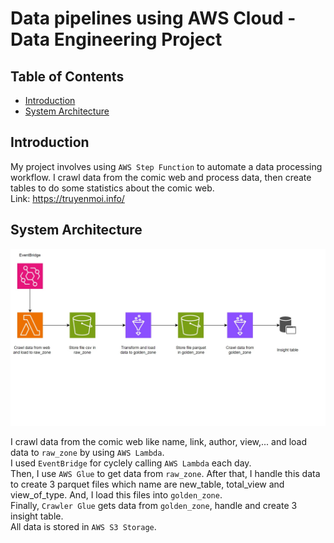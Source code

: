 # Data pipelines using AWS Cloud - Data Engineering Project

## Table of Contents

- [Introduction](#introduction)
- [System Architecture](#system-architecture)

## Introduction

My project involves using `AWS Step Function` to automate a data processing workflow. I crawl data from the comic web and process data, then create tables to do some statistics about the comic web. <br>
Link: https://truyenmoi.info/

## System Architecture

<img src="img/workflow.jpg" width="800">

I crawl data from the comic web like name, link, author, view,... and load data to `raw_zone` by using `AWS Lambda`. <br>
I used `EventBridge` for cyclely calling `AWS Lambda` each day. <br>
Then, I use `AWS Glue` to get data from `raw_zone`. After that, I handle this data to create 3 parquet files which name are new_table, total_view and view_of_type. And, I load this files into `golden_zone`. <br>
Finally, `Crawler Glue` gets data from `golden_zone`, handle and create 3 insight table. <br>
All data is stored in `AWS S3 Storage`.
